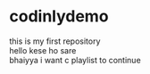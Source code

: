 # codinlydemo
this is my first repository
<br>
hello kese ho sare
<br>
bhaiyya i want c playlist to continue
